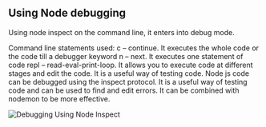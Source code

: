 ## Using Node debugging

Using node inspect on the command line, it enters into debug mode.

Command line statements used:
c – continue. It executes the whole code or the code till a debugger keyword
n – next. It executes one statement of code
repl – read-eval-print-loop. It allows you to execute code at different stages and edit the code. It is a useful way of testing code.
Node js code can be debugged using the inspect protocol. It is a useful way of testing code and can be used to find and edit errors. It can be combined with nodemon to be more effective.

![Debugging Using Node Inspect](https://github.com/abhilashahyd/nodeTraining/blob/master/images/node-debugger.png)
